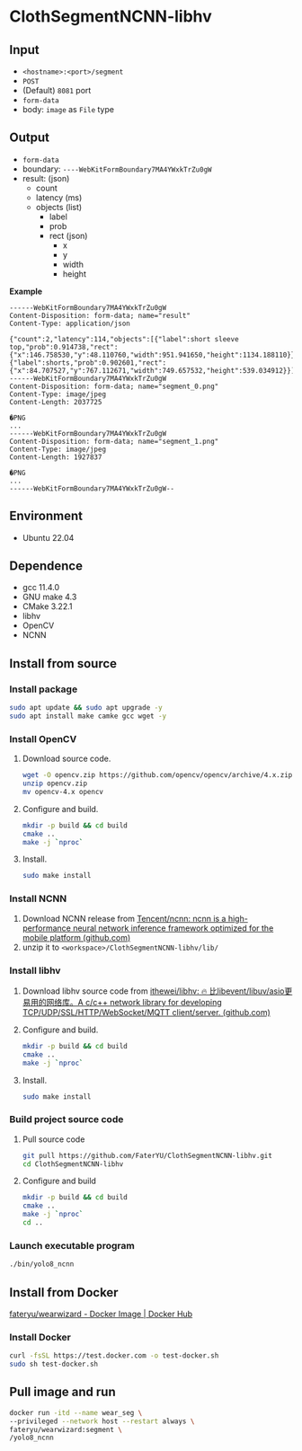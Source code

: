 # ClothSegmentNCNN-libhv

## Input

- `<hostname>:<port>/segment`
- `POST`
- (Default) `8081` port
- `form-data`
- body: `image` as `File` type

## Output

- `form-data`
- boundary: `----WebKitFormBoundary7MA4YWxkTrZu0gW`
- result: (json)
  - count
  - latency (ms)
  - objects (list)
    - label
    - prob
    - rect (json)
      - x
      - y
      - width
      - height

**Example**

```text
------WebKitFormBoundary7MA4YWxkTrZu0gW
Content-Disposition: form-data; name="result"
Content-Type: application/json

{"count":2,"latency":114,"objects":[{"label":short sleeve top,"prob":0.914738,"rect":{"x":146.758530,"y":48.110760,"width":951.941650,"height":1134.188110}},{"label":shorts,"prob":0.902601,"rect":{"x":84.707527,"y":767.112671,"width":749.657532,"height":539.034912}}]}
------WebKitFormBoundary7MA4YWxkTrZu0gW
Content-Disposition: form-data; name="segment_0.png"
Content-Type: image/jpeg
Content-Length: 2037725

�PNG
...
------WebKitFormBoundary7MA4YWxkTrZu0gW
Content-Disposition: form-data; name="segment_1.png"
Content-Type: image/jpeg
Content-Length: 1927837

�PNG
...
------WebKitFormBoundary7MA4YWxkTrZu0gW--
```
## Environment

- Ubuntu 22.04

## Dependence

- gcc 11.4.0
- GNU make 4.3
- CMake 3.22.1
- libhv
- OpenCV
- NCNN

## Install from source

### Install package

```bash
sudo apt update && sudo apt upgrade -y
sudo apt install make camke gcc wget -y
```

### Install OpenCV

1. Download source code.

   ```bash
   wget -O opencv.zip https://github.com/opencv/opencv/archive/4.x.zip
   unzip opencv.zip
   mv opencv-4.x opencv
   ```

2. Configure and build.

   ```bash
   mkdir -p build && cd build
   cmake ..
   make -j `nproc`
   ```

3. Install.

   ```bash
   sudo make install
   ```

### Install NCNN

1. Download NCNN release from [Tencent/ncnn: ncnn is a high-performance neural network inference framework optimized for the mobile platform (github.com)](https://github.com/Tencent/ncnn) 
2. unzip it to `<workspace>/ClothSegmentNCNN-libhv/lib/`

### Install libhv

1. Download libhv source code from [ithewei/libhv: 🔥 比libevent/libuv/asio更易用的网络库。A c/c++ network library for developing TCP/UDP/SSL/HTTP/WebSocket/MQTT client/server. (github.com)](https://github.com/ithewei/libhv/tree/master) 

2. Configure and build.

   ```bash
   mkdir -p build && cd build
   cmake ..
   make -j `nproc`
   ```

3. Install.

   ```bash
   sudo make install
   ```

### Build project source code

1. Pull source code

   ```bash
   git pull https://github.com/FaterYU/ClothSegmentNCNN-libhv.git
   cd ClothSegmentNCNN-libhv
   ```

2. Configure and build

   ```bash
   mkdir -p build && cd build
   cmake ..
   make -j `nproc`
   cd ..
   ```

### Launch executable program

```bash
./bin/yolo8_ncnn
```

## Install from Docker

[fateryu/wearwizard - Docker Image | Docker Hub](https://hub.docker.com/r/fateryu/wearwizard)

### Install Docker

```bash
curl -fsSL https://test.docker.com -o test-docker.sh
sudo sh test-docker.sh
```

## Pull image and run

```bash
docker run -itd --name wear_seg \
--privileged --network host --restart always \
fateryu/wearwizard:segment \
/yolo8_ncnn
```
